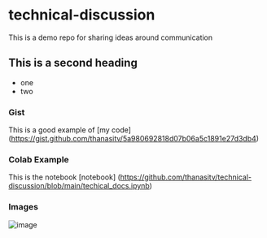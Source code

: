 # technical-discussion
This is a demo repo for sharing ideas around communication

## This is a second heading

* one
* two

### Gist

This is a good example of [my code] (https://gist.github.com/thanasitv/5a980692818d07b06a5c1891e27d3db4)

### Colab Example

This is the notebook [notebook]  (https://github.com/thanasitv/technical-discussion/blob/main/techical_docs.ipynb)

### Images
![image](https://github.com/thanasitv/technical-discussion/assets/31183618/06637e16-56c2-4371-a628-7a788c6cf50e)
